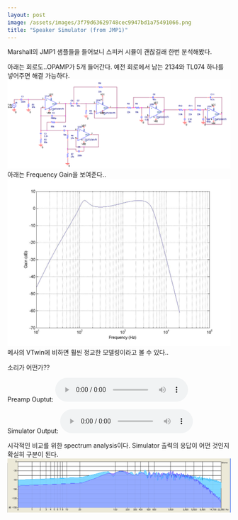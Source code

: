 ```yaml
---
layout: post
image: /assets/images/3f79d63629748cec9947bd1a75491066.png
title: "Speaker Simulator (from JMP1)"
---
```


Marshall의 JMP1 샘플들을 들어보니 스피커 시뮬이 괜찮길래 한번 분석해봤다.

아래는 회로도..OPAMP가 5개 들어간다. 예전 회로에서 남는 2134와 TL074 하나를 넣어주면 해결 가능하다.
![image](/assets/images/3f79d63629748cec9947bd1a75491066.png)
아래는 Frequency Gain을 보여준다..
![image](/assets/images/366229afe58d4c2e98a7239c3cda4b43.png)
메사의 VTwin에 비하면 훨씬 정교한 모델링이라고 볼 수 있다..


소리가 어떤가??

Preamp Ouptut:
<audio src="/assets/images/5a3deb9769cbea8a9ac8b0a9ffe01f93.mp3" controls preload></audio>

Simulator Output:
<audio src="/assets/images/da897afd116e5ac5ffed76d31915d61c.mp3" controls preload></audio>

시각적인 비교를 위한 spectrum analysis이다. Simulator 출력의 응답이 어떤 것인지 확실히 구분이 된다.
![image](/assets/images/038765522493e20459b902c5f3294f3c.png)



